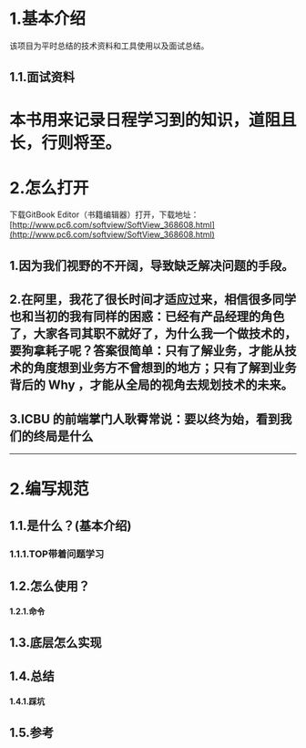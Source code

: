 # 1.基本介绍

该项目为平时总结的技术资料和工具使用以及面试总结。

## 1.1.面试资料
# 本书用来记录日程学习到的知识，道阻且长，行则将至。

# 2.怎么打开

下载GitBook Editor（书籍编辑器）打开，下载地址：[http://www.pc6.com/softview/SoftView_368608.html](http://www.pc6.com/softview/SoftView_368608.html)





## 1.因为我们视野的不开阔，导致缺乏解决问题的手段。

## 2.在阿里，我花了很长时间才适应过来，相信很多同学也和当初的我有同样的困惑：已经有产品经理的角色了，大家各司其职不就好了，为什么我一个做技术的，要狗拿耗子呢？答案很简单：只有了解业务，才能从技术的角度想到业务方不曾想到的地方；只有了解到业务背后的 Why ，才能从全局的视角去规划技术的未来。

## 3.ICBU 的前端掌门人耿霄常说：要以终为始，看到我们的终局是什么

---

# 2.编写规范

## 1.1.是什么？(基本介绍)

### 1.1.1.TOP带着问题学习

## 1.2.怎么使用？

#### 1.2.1.命令

## 1.3.底层怎么实现

## 1.4.总结

#### 1.4.1.踩坑

## 1.5.参考



